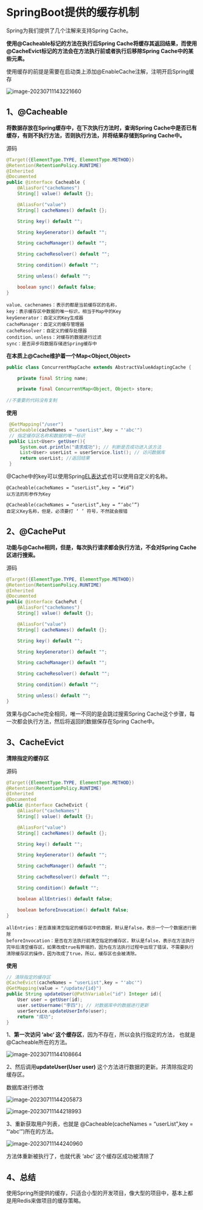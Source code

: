 # SpringBoot提供的缓存机制

Spring为我们提供了几个注解来支持Spring Cache。

**使用@Cacheable标记的方法在执行后Spring Cache将缓存其返回结果，而使用@CacheEvict标记的方法会在方法执行前或者执行后移除Spring Cache中的某些元素。**

使用缓存的前提是需要在启动类上添加@EnableCache注解，注明开启Spring缓存

![image-20230711143221660](assets/image-20230711143221660.png)

## 1、@Cacheable

**将数据存放在Spring缓存中，在下次执行方法时，查询Spring Cache中是否已有缓存，有则不执行方法，否则执行方法，并将结果存储到Spring Cache中。**

源码

```java
@Target({ElementType.TYPE, ElementType.METHOD})
@Retention(RetentionPolicy.RUNTIME)
@Inherited
@Documented
public @interface Cacheable {
    @AliasFor("cacheNames")
    String[] value() default {};

    @AliasFor("value")
    String[] cacheNames() default {};

    String key() default "";

    String keyGenerator() default "";

    String cacheManager() default "";

    String cacheResolver() default "";

    String condition() default "";

    String unless() default "";

    boolean sync() default false;
}
```

```
value、cachenames：表示的都是当前缓存区的名称，
key：表示缓存区中数据的唯一标识，相当于Map中的Key
keyGenerator：自定义的Key生成器
cacheManager：自定义的缓存管理器
cacheResolver：自定义的缓存处理器
condition、unless：对缓存的数据进行过滤
sync：是否异步将数据存储进Spring缓存中
```

**在本质上@Cache维护着一个Map<Object,Object>**

```java
public class ConcurrentMapCache extends AbstractValueAdaptingCache {

	private final String name;

	private final ConcurrentMap<Object, Object> store;
	
//不重要的代码没有复制
```

**使用**

```java
 @GetMapping("/user")
 @Cacheable(cacheNames = "userList",key = "'abc'")
 // 指定缓存区名称和数据的唯一标识
 public List<User> getUser(){
     System.out.println("请求成功"); // 判断是否成功进入该方法
     List<User> userList = userService.list(); // 访问数据库
     return userList; //返回结果
 }	
```

@Cache中的key可以使用Spring[EL表达式](https://so.csdn.net/so/search?q=EL表达式&spm=1001.2101.3001.7020)也可以使用自定义的名称。

```
@Cacheable(cacheNames = “userList”,key = “#id”)
以方法的形参作为Key
```

```
@Cacheable(cacheNames = “userList”,key = “‘abc’”)
自定义Key名称，但是，必须要打 ‘ ’ 符号，不然就会报错
```



## 2、@CachePut

**功能与@Cache相同，但是，每次执行请求都会执行方法，不会对Spring Cache区进行搜索。**

源码

```java
@Target({ElementType.TYPE, ElementType.METHOD})
@Retention(RetentionPolicy.RUNTIME)
@Inherited
@Documented
public @interface CachePut {
    @AliasFor("cacheNames")
    String[] value() default {};

    @AliasFor("value")
    String[] cacheNames() default {};

    String key() default "";

    String keyGenerator() default "";

    String cacheManager() default "";

    String cacheResolver() default "";

    String condition() default "";

    String unless() default "";
}
```

效果与@Cache完全相同，唯一不同的是会跳过搜索Spring Cache这个步骤，每一次都会执行方法，然后将返回的数据保存在Spring Cache中。



## 3、CacheEvict

**清除指定的缓存区**

源码

```java
@Target({ElementType.TYPE, ElementType.METHOD})
@Retention(RetentionPolicy.RUNTIME)
@Inherited
@Documented
public @interface CacheEvict {
    @AliasFor("cacheNames")
    String[] value() default {};

    @AliasFor("value")
    String[] cacheNames() default {};

    String key() default "";

    String keyGenerator() default "";

    String cacheManager() default "";

    String cacheResolver() default "";

    String condition() default "";

    boolean allEntries() default false;

    boolean beforeInvocation() default false;
}
```

```
allEntries：是否直接清空指定的缓存区中的数据，默认是false，表示一个一个数据进行删除
beforeInvocation：是否在方法执行前清空指定的缓存区，默认是false，表示在方法执行完毕后清空缓存区，如果改成true有弊端的，因为在方法执行过程中出现了错误，不需要执行清除缓存区的操作，因为改成了true，所以，缓存区也会被清除。
```

**使用**

```java
// 清除指定的缓存区
@CacheEvict(cacheNames = "userList",key = "'abc'") 
@GetMapping(value = "/update/{id}")
public String updateUser(@PathVariable("id") Integer id){
    User user = getUser(id);
    user.setUsername("李四"); // 对数据库中的数据进行更新
    userService.updateUserInfo(user);
    return "成功";
}
```

1、**第一次访问 ’abc‘ 这个缓存区**，因为不存在，所以会执行指定的方法，
也就是@Cacheable所在的方法。

![image-20230711144108664](assets/image-20230711144108664.png)

2、然后调用**updateUser(User user)** 这个方法进行数据的更新。并清除指定的缓存区。

数据库进行修改 

![image-20230711144205873](assets/image-20230711144205873.png)

![image-20230711144218993](assets/image-20230711144218993.png)

3、重新获取用户列表，也就是 @Cacheable(cacheNames = “userList”,key = “‘abc’”)所在的方法。

![image-20230711144240960](assets/image-20230711144240960.png)

方法体重新被执行了，也就代表 ‘abc’ 这个缓存区成功被清除了



## 4、总结

使用Spring所提供的缓存，只适合小型的开发项目，像大型的项目中，基本上都是用Redis来做项目的缓存策略。